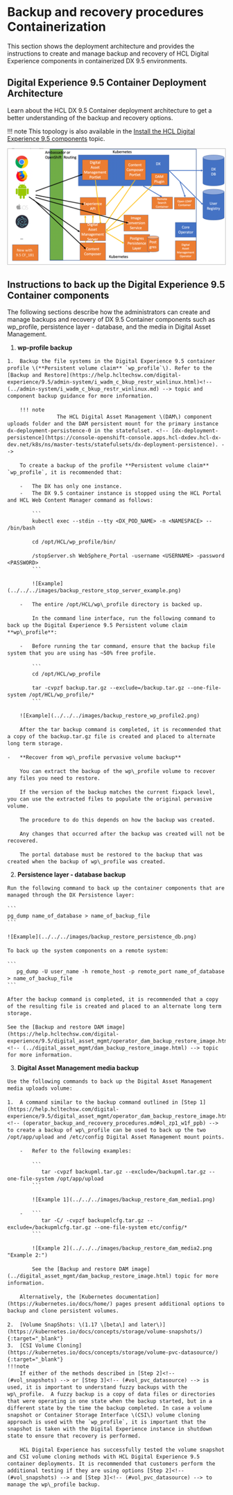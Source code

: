 # Backup and recovery procedures Containerization

This section shows the deployment architecture and provides the instructions to create and manage backup and recovery of HCL Digital Experience components in containerized DX 9.5 environments.

## Digital Experience 9.5 Container Deployment Architecture

Learn about the HCL DX 9.5 Container deployment architecture to get a better understanding of the backup and recovery options.

!!! note
    This topology is also available in the [Install the HCL Digital Experience 9.5 components](https://help.hcltechsw.com/digital-experience/9.5/containerization/install_config_cc_dam.html)<!-- (../containerization/install_config_cc_dam.md) --> topic.

![](../../../images/cf_173_topology.png)

## Instructions to back up the Digital Experience 9.5 Container components

The following sections describe how the administrators can create and manage backups and recovery of DX 9.5 Container components such as wp\_profile, persistence layer - database, and the media in Digital Asset Management.

1.   **wp-profile backup**

    1.  Backup the file systems in the Digital Experience 9.5 container profile \(**Persistent volume claim** `wp_profile`\). Refer to the [Backup and Restore](https://help.hcltechsw.com/digital-experience/9.5/admin-system/i_wadm_c_bkup_restr_winlinux.html)<!-- (../admin-system/i_wadm_c_bkup_restr_winlinux.md) --> topic and component backup guidance for more information.

        !!! note
                    The HCL Digital Asset Management \(DAM\) component uploads folder and the DAM persistent mount for the primary instance dx-deployment-persistence-0 in the statefulset. <!-- [dx-deployment-persistence](https://console-openshift-console.apps.hcl-dxdev.hcl-dx-dev.net/k8s/ns/master-tests/statefulsets/dx-deployment-persistence). -->

        To create a backup of the profile **Persistent volume claim** `wp_profile`, it is recommended that:

        -   The DX has only one instance.
        -   The DX 9.5 container instance is stopped using the HCL Portal and HCL Web Content Manager command as follows:

            ```
            kubectl exec --stdin --tty <DX_POD_NAME> -n <NAMESPACE> -- /bin/bash
            
            cd /opt/HCL/wp_profile/bin/
            
            /stopServer.sh WebSphere_Portal -username <USERNAME> -password <PASSWORD>
            ```

            ![Example](../../../images/backup_restore_stop_server_example.png)

        -   The entire /opt/HCL/wp\_profile directory is backed up.
        
            In the command line interface, run the following command to back up the Digital Experience 9.5 Persistent volume claim **wp\_profile**:

        -   Before running the tar command, ensure that the backup file system that you are using has ~50% free profile.

            ```
            cd /opt/HCL/wp_profile
            
            tar -cvpzf backup.tar.gz --exclude=/backup.tar.gz --one-file-system /opt/HCL/wp_profile/*
            ```

        ![Example](../../../images/backup_restore_wp_profile2.png)

        After the tar backup command is completed, it is recommended that a copy of the backup.tar.gz file is created and placed to alternate long term storage.

    -   **Recover from wp\_profile pervasive volume backup**

        You can extract the backup of the wp\_profile volume to recover any files you need to restore.

        If the version of the backup matches the current fixpack level, you can use the extracted files to populate the original pervasive volume.

        The procedure to do this depends on how the backup was created.

        Any changes that occurred after the backup was created will not be recovered.

        The portal database must be restored to the backup that was created when the backup of wp\_profile was created.

2.   **Persistence layer - database backup**

    Run the following command to back up the container components that are managed through the DX Persistence layer:

    ```
    pg_dump name_of_database > name_of_backup_file
    ```

    ![Example](../../../images/backup_restore_persistence_db.png)

    To back up the system components on a remote system:

    ```
       pg_dump -U user_name -h remote_host -p remote_port name_of_database > name_of_backup_file
    ```

    After the backup command is completed, it is recommended that a copy of the resulting file is created and placed to an alternate long term storage.

    See the [Backup and restore DAM image](https://help.hcltechsw.com/digital-experience/9.5/digital_asset_mgmt/operator_dam_backup_restore_image.html)<!-- (../digital_asset_mgmt/dam_backup_restore_image.html) --> topic for more information.

3.   **Digital Asset Management media backup**

    Use the following commands to back up the Digital Asset Management media uploads volume:

    1.  A command similar to the backup command outlined in [Step 1](https://help.hcltechsw.com/digital-experience/9.5/digital_asset_mgmt/operator_dam_backup_restore_image.html)<!-- (operator_backup_and_recovery_procedures.md#ol_zp1_w1f_ppb) --> to create a backup of wp\_profile can be used to back up the two /opt/app/upload and /etc/config Digital Asset Management mount points.

        -   Refer to the following examples:

            ```
               tar -cvpzf backupml.tar.gz --exclude=/backupml.tar.gz --one-file-system /opt/app/upload
            ```

            ![Example 1](../../../images/backup_restore_dam_media1.png)

        -   ```
               tar -C/ -cvpzf backupmlcfg.tar.gz --exclude=/backupmlcfg.tar.gz --one-file-system etc/config/*
            ```

            ![Example 2](../../../images/backup_restore_dam_media2.png "Example 2:")

            See the [Backup and restore DAM image](../digital_asset_mgmt/dam_backup_restore_image.html) topic for more information.

        Alternatively, the [Kubernetes documentation](https://kubernetes.io/docs/home/) pages present additional options to backup and clone persistent volumes.

    2.  [Volume SnapShots: \(1.17 \[beta\] and later\)](https://kubernetes.io/docs/concepts/storage/volume-snapshots/){:target="_blank"}
    3.  [CSI Volume Cloning](https://kubernetes.io/docs/concepts/storage/volume-pvc-datasource/){:target="_blank"}
    !!!note
        If either of the methods described in [Step 2]<!-- (#vol_snapshots) --> or [Step 3]<!-- (#vol_pvc_datasource) --> is used, it is important to understand fuzzy backups with the wp\_profile.  A fuzzy backup is a copy of data files or directories that were operating in one state when the backup started, but in a different state by the time the backup completed. In case a volume snapshot or Container Storage Interface \(CSI\) volume cloning approach is used with the `wp_profile`, it is important that the snapshot is taken with the Digital Experience instance in shutdown state to ensure that recovery is performed.

        HCL Digital Experience has successfully tested the volume snapshot and CSI volume cloning methods with HCL Digital Experience 9.5 container deployments. It is recommended that customers perform the additional testing if they are using options [Step 2]<!-- (#vol_snapshots) --> and [Step 3]<!-- (#vol_pvc_datasource) --> to manage the wp\_profile backup.

<!-- ???info "Related information:"
   - [Install the HCL Digital Experience 9.5 components](../containerization/install_config_cc_dam.md)
   - [Backup and Restore](../admin-system/i_wadm_c_bkup_restr_winlinux.md)
   - [Backup and restore DAM image](../digital_asset_mgmt/dam_backup_restore_image.html) -->
 

<!-- -   **[Restore Digital Asset Management image to previous version](../digital_asset_mgmt/dam_restore_image_operator.md)**  
This shows you how to restore the HCL Digital Experience 9.5 Digital Asset Management image to a previous version.
-   **[Back up and restore a DAM image](../digital_asset_mgmt/operator_dam_backup_restore_image.md)**  
This topic shows you how to backup and restore for Digital Asset Management persistence and binaries in an Operator-based deployment using `dxctl`.
 -->

